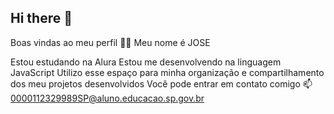 ## Hi there 👋

Boas vindas ao meu perfil 💙💙
Meu nome é JOSE

Estou estudando na Alura
Estou me desenvolvendo na linguagem JavaScript
Utilizo esse espaço para minha organização e compartilhamento dos meu projetos desenvolvidos
Você pode entrar em contato comigo 📫
0000112329989SP@aluno.educacao.sp.gov.br
